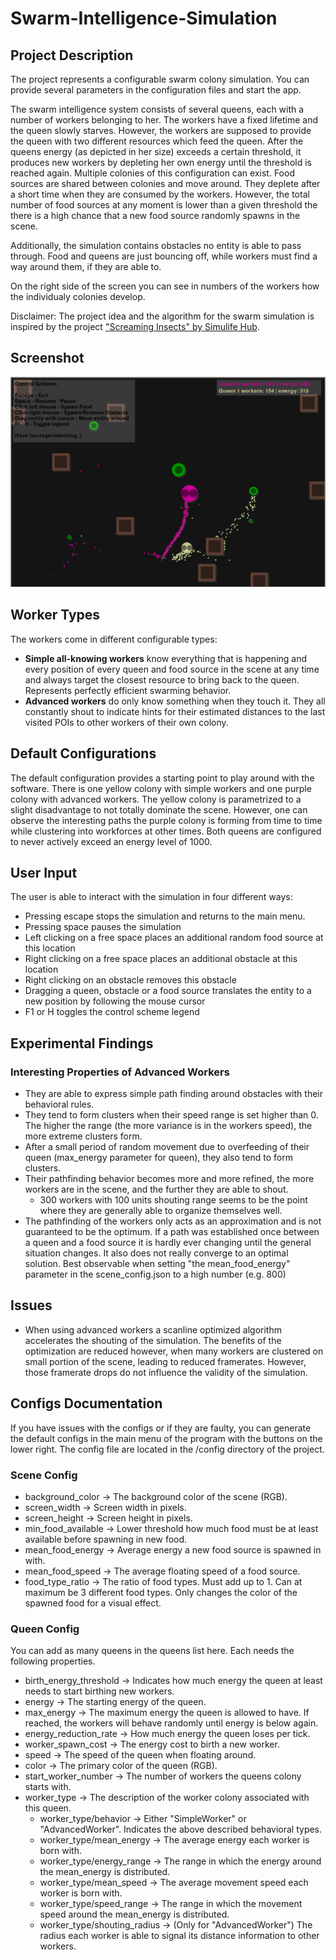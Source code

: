 # Swarm-Intelligence-Simulation

## Project Description
The project represents a configurable swarm colony simulation. You can provide several parameters in the configuration files and start the app.

The swarm intelligence system consists of several queens, each with a number of workers belonging to her. The workers have a fixed lifetime and the queen slowly starves. However, the workers are supposed to provide the queen with two different resources which feed the queen. After the queens energy (as depicted in her size) exceeds a certain threshold, it produces new workers by depleting her own energy until the threshold is reached again. Multiple colonies of this configuration can exist. Food sources are shared between colonies and move around. They deplete after a short time when they are consumed by the workers. However, the total number of food sources at any moment is lower than a given threshold the there is a high chance that a new food source randomly spawns in the scene.

Additionally, the simulation contains obstacles no entity is able to pass through. Food and queens are just bouncing off, while workers must find a way around them, if they are able to.

On the right side of the screen you can see in numbers of the workers how the individualy colonies develop.

Disclaimer: The project idea and the algorithm for the swarm simulation is inspired by the project ["Screaming Insects" by Simulife Hub](https://www.youtube.com/watch?v=Yu7sF9rcVJY&ab_channel=SimulifeHub).

## Screenshot
![Simulation Screenshot](resources/simulation_screenshot.png)

## Worker Types
The workers come in different configurable types:
  - <b>Simple all-knowing workers</b> know everything that is happening and every position of every queen and food source in the scene at any time and always target the closest resource to bring back to the queen. Represents perfectly efficient swarming behavior.
  - <b>Advanced workers</b> do only know something when they touch it. They all constantly shout to indicate hints for their estimated distances to the last visited POIs to other workers of their own colony.

## Default Configurations
The default configuration provides a starting point to play around with the software. There is one yellow colony with simple workers and one purple colony with advanced workers. The yellow colony is parametrized to a slight disadvantage to not totally dominate the scene. However, one can observe the interesting paths the purple colony is forming from time to time while clustering into workforces at other times. Both queens are configured to never actively exceed an energy level of 1000.

## User Input
The user is able to interact with the simulation in four different ways:
  - Pressing escape stops the simulation and returns to the main menu.
  - Pressing space pauses the simulation
  - Left clicking on a free space places an additional random food source at this location
  - Right clicking on a free space places an additional obstacle at this location
  - Right clicking on an obstacle removes this obstacle
  - Dragging a queen, obstacle or a food source translates the entity to a new position by following the mouse cursor
  - F1 or H toggles the control scheme legend

## Experimental Findings
### Interesting Properties of Advanced Workers
- They are able to express simple path finding around obstacles with their behavioral rules.
- They tend to form clusters when their speed range is set higher than 0. The higher the range (the more variance is in the workers speed), the more extreme clusters form.
- After a small period of random movement due to overfeeding of their queen (max_energy parameter for queen), they also tend to form clusters.
- Their pathfinding behavior becomes more and more refined, the more workers are in the scene, and the further they are able to shout.
  - 300 workers with 100 units shouting range seems to be the point where they are generally able to organize themselves well.
- The pathfinding of the workers only acts as an approximation and is not guaranteed to be the optimum. If a path was established once between a queen and a food source it is hardly ever changing until the general situation changes. It also does not really converge to an optimal solution. Best observable when setting "the mean_food_energy" parameter in the scene_config.json to a high number (e.g. 800)

## Issues
- When using advanced workers a scanline optimized algorithm accelerates the shouting of the simulation. The benefits of the optimization are reduced however, when many workers are clustered on small portion of the scene, leading to reduced framerates. However, those framerate drops do not influence the validity of the simulation.

## Configs Documentation
If you have issues with the configs or if they are faulty, you can generate the default configs in the main menu of the program with the buttons on the lower right. The config file are located in the /config directory of the project.

### Scene Config
- background_color &rarr; The background color of the scene (RGB).
- screen_width &rarr; Screen width in pixels.
- screen_height &rarr; Screen height in pixels.
- min_food_available &rarr; Lower threshold how much food must be at least available before spawning in new food.
- mean_food_energy &rarr; Average energy a new food source is spawned in with.
- mean_food_speed &rarr; The average floating speed of a food source.
- food_type_ratio &rarr; The ratio of food types. Must add up to 1. Can at maximum be 3 different food types. Only changes the color of the spawned food for a visual effect.

### Queen Config
You can add as many queens in the queens list here. Each needs the following properties.
- birth_energy_threshold &rarr; Indicates how much energy the queen at least needs to start birthing new workers.
- energy &rarr; The starting energy of the queen.
- max_energy &rarr; The maximum energy the queen is allowed to have. If reached, the workers will behave randomly until energy is below again.
- energy_reduction_rate &rarr; How much energy the queen loses per tick.
- worker_spawn_cost &rarr; The energy cost to birth a new worker.
- speed &rarr; The speed of the queen when floating around.
- color &rarr; The primary color of the queen (RGB).
- start_worker_number &rarr; The number of workers the queens colony starts with.
- worker_type &rarr; The description of the worker colony associated with this queen.
  - worker_type/behavior &rarr; Either "SimpleWorker" or "AdvancedWorker". Indicates the above described behavioral types.
  - worker_type/mean_energy &rarr; The average energy each worker is born with.
  - worker_type/energy_range &rarr; The range in which the energy around the mean_energy is distributed.
  - worker_type/mean_speed &rarr; The average movement speed each worker is born with.
  - worker_type/speed_range &rarr; The range in which the movement speed around the mean_energy is distributed.
  - worker_type/shouting_radius &rarr; (Only for "AdvancedWorker") The radius each worker is able to signal its distance information to other workers.
